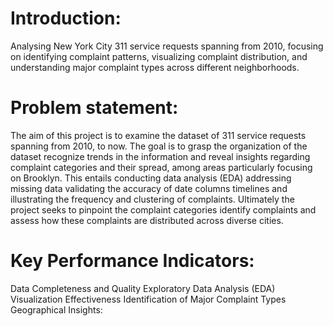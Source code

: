 # Introduction:
Analysing New York City 311 service requests spanning from 2010, focusing on identifying complaint patterns, visualizing complaint distribution, and understanding major complaint types across different neighborhoods.
# Problem statement:
The aim of this project is to examine the dataset of 311 service requests spanning from 2010, to now. The goal is to grasp the organization of the dataset recognize trends in the information and reveal insights regarding complaint categories and their spread, among areas particularly focusing on Brooklyn. This entails conducting data analysis (EDA) addressing missing data validating the accuracy of date columns timelines and illustrating the frequency and clustering of complaints. Ultimately the project seeks to pinpoint the complaint categories identify complaints and assess how these complaints are distributed across diverse cities.

# Key Performance Indicators:
Data Completeness and Quality
Exploratory Data Analysis (EDA)
Visualization Effectiveness
Identification of Major Complaint Types
Geographical Insights:
